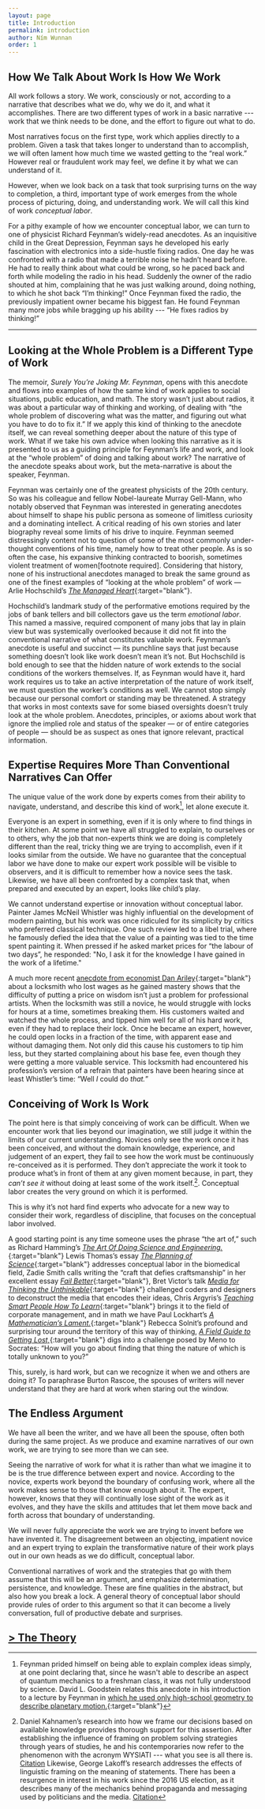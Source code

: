 ```yaml
---
layout: page
title: Introduction
permalink: introduction 
author: Ním Wunnan
order: 1
---
```



## How We Talk About Work Is How We Work 

All work follows a story. We work, consciously or not, according to a narrative that describes what we do, why we do it, and what it accomplishes. There are two different types of work in a basic narrative ---  work that we think needs to be done, and the effort to figure out what to do.

Most narratives focus on the first type, work which applies directly to a problem. Given a task that takes longer to understand than to accomplish, we will often lament how much time we wasted getting to the “real work.” However real or fraudulent work may feel, we define it by what we can understand of it.

However, when we look back on a task that took surprising turns on the way to completion, a third, important type of work emerges from the whole process of picturing, doing, and understanding work. We will call this kind of work *conceptual labor*.

For a pithy example of how we encounter conceptual labor, we can turn to one of physicist Richard Feynman’s widely-read anecdotes. As an inquisitive child in the Great Depression, Feynman says he developed his early fascination with electronics into a side-hustle fixing radios. One day he was confronted with a radio that made a terrible noise he hadn’t heard before. He had to really think about what could be wrong, so he paced back and forth while modeling the radio in his head. Suddenly the owner of the radio shouted at him, complaining that he was just walking around, doing nothing, to which he shot back “I’m thinking!” Once Feynman fixed the radio, the previously impatient owner became his biggest fan. He found Feynman many more jobs while bragging up his ability --- “He fixes radios by thinking!”


---

## Looking at the Whole Problem is a Different Type of Work

The memoir, _Surely You’re Joking Mr. Feynman_, opens with this anecdote and flows into examples of how the same kind of work applies to social situations, public education, and math. The story wasn’t just about radios, it was about a particular way of thinking and working, of dealing with “the whole problem of discovering what was the matter, and figuring out what you have to do to fix it.”
If we apply this kind of thinking to the anecdote itself, we can reveal something deeper about the nature of this type of work. What if we take his own advice when looking this narrative as it is presented to us as a guiding principle for Feynman’s life and work, and look at the “whole problem” of doing and talking about work? The narrative of the anecdote speaks about work, but the meta-narrative is about the speaker, Feynman. 

Feynman was certainly one of the greatest physicists of the 20th century. So was his colleague and fellow Nobel-laureate Murray Gell-Mann, who notably observed that Feynman was interested in generating anecdotes about himself to shape his public persona as someone of limitless curiosity and a dominating intellect. A critical reading of his own stories and later biography reveal some limits of his drive to inquire. Feynman seemed distressingly content not to question of some of the most commonly under-thought conventions of his time, namely how to treat other people. As is so often the case, his expansive thinking contracted to boorish, sometimes violent treatment of women[footnote required]. Considering that history, none of his instructional anecdotes managed to break the same ground as one of the finest examples of “looking at the whole problem” of work — Arlie Hochschild’s [_The Managed Heart_](https://www.ucpress.edu/book/9780520272941/the-managed-heart){:target="blank"}.

Hochschild’s landmark study of the performative emotions required by the jobs of bank tellers and bill collectors gave us the term *emotional labor*. This named a massive, required component of many jobs that lay in plain view but was systemically overlooked because it did not fit into the conventional narrative of what constitutes valuable work. Feynman’s anecdote is useful and succinct — its punchline says that just because something doesn’t look like work doesn’t mean it’s not. But Hochschild is bold enough to see that the hidden nature of work extends to the social conditions of the workers themselves. If, as Feynman would have it, hard work requires us to take an active interpretation of the nature of work itself, we must question the worker’s conditions as well. We cannot stop simply because our personal comfort or standing may be threatened. A strategy that works in most contexts save for some biased oversights doesn’t truly look at the whole problem. Anecdotes, principles, or axioms about work that ignore the implied role and status of the speaker — or of entire categories of people — should be as suspect as ones that ignore relevant, practical information.

## Expertise Requires More Than Conventional Narratives Can Offer 

The unique value of the work done by experts comes from their ability to navigate, understand, and describe this kind of work[^fn1], let alone execute it.

[^fn1]: Feynman prided himself on being able to explain complex ideas simply, at one point declaring that, since he wasn't able to describe an aspect of quantum mechanics to a freshman class, it was not fully understood by science. David L. Goodstein relates this anecdote in his introduction to a lecture by Feynman in [which he used only high-school geometry to describe planetary motion.](http://conceptuallabor.com/bibliography#goodstein-feynman){:target="blank"} 

Everyone is an expert in something, even if it is only where to find things in their kitchen. At some point we have all struggled to explain, to ourselves or to others, why the job that non-experts think we are doing is completely different than the real, tricky thing we are trying to accomplish, even if it looks similar from the outside. We have no guarantee that the conceptual labor we have done to make our expert work possible will be visible to observers, and it is difficult to remember how a novice sees the task. Likewise, we have all been confronted by a complex task that, when prepared and executed by an expert, looks like child’s play.


We cannot understand expertise or innovation without conceptual labor. Painter James McNeil Whistler was highly influential on the development of modern painting, but his work was once ridiculed for its simplicity by critics who preferred classical technique. One such review led to a libel trial, where he famously defied the idea that the value of a painting was tied to the time spent painting it. When pressed if he asked market prices for “the labour of two days”, he responded: "No, I ask it for the knowledge I have gained in the work of a lifetime."

A much more recent [anecdote from economist Dan Ariley](http://conceptuallabor.com/bibliography#ariley-locks){:target="blank"} about a locksmith who lost wages as he gained mastery shows that the difficulty of putting a price on wisdom isn’t just a problem for professional artists. When the locksmith was still a novice, he would struggle with locks for hours at a time, sometimes breaking them. His customers waited and watched the whole process, and tipped him well for all of his hard work, even if they had to replace their lock. Once he became an expert, however, he could open locks in a fraction of the time, with apparent ease and without damaging them. Not only did this cause his customers to tip him less, but they started complaining about his base fee, even though they were getting a more valuable service. This locksmith had encountered his profession’s version of a refrain that painters have been hearing since at least Whistler’s time: “Well *I* could do *that.*” 

## Conceiving of Work Is Work

The point here is that simply conceiving of work can be difficult. When we encounter work that lies beyond our imagination, we still judge it within the limits of our current understanding. Novices only see the work once it has been conceived, and without the domain knowledge, experience, and judgement of an expert, they fail to see how the work must be continuously re-conceived as it is performed.  They don’t appreciate the work it took to produce what’s in front of them at any given moment because, in part, they *can’t see it* without doing at least some of the work itself.[^fn2]. Conceptual labor creates the very ground on which it is performed.

[^fn2]: Daniel Kahnamen’s research into how we frame our decisions based on available knowledge provides thorough support for this assertion. After establishing the influence of framing on problem solving strategies through years of studies, he and his contemporaries now refer to the phenomenon with the acronym WYSIATI --- what you see is all there is. [Citation](http://conceptuallabor.com/bibliography#kahneman-thinking) Likewise, George Lakoff’s research addresses the effects of linguistic framing on the meaning of statements. There has been a resurgence in interest in his work since the 2016 US election, as it describes many of the mechanics behind propaganda and messaging used by politicians and the media. [Citation](http://conceptuallabor.com/bibliography#lakoff-metaphors)

This is why it’s not hard find experts who advocate for a new way to consider their work, regardless of discipline, that focuses on the conceptual labor involved.  

A good starting point is any time someone uses the phrase “the art of,” such as Richard Hamming’s [*The Art Of Doing Science and Engineering.*](http://conceptuallabor.com/bibliography#hamming-art){:target="blank"} Lewis Thomas’s essay [*The Planning of Science*](http://conceptuallabor.com/bibliography#thomas-lives){:target="blank"} addresses conceptual labor in the biomedical field, Zadie Smith calls writing the “craft that defies craftsmanship” in her excellent essay [*Fail Better*](http://conceptuallabor.com/bibliography#smith-fail){:target="blank"}, Bret Victor’s talk [*Media for Thinking the Unthinkable*](http://conceptuallabor.com/bibliography#victor-media){:target="blank"} challenged coders and designers to deconstruct the media that encodes their ideas, Chris Argyris’s [*Teaching Smart People How To Learn*](http://conceptuallabor.com/bibliography#argyris-teaching){:target="blank"} brings it to the field of corporate management, and in math we have Paul Lockhart’s [*A Mathematician’s Lament.*](http://conceptuallabor.com/bibliography#lockhart-mathematician){:target="blank"} Rebecca Solnit’s profound and surprising tour around the territory of this way of thinking, [*A Field Guide to Getting Lost,*](http://conceptuallabor.com/bibliography#solnit-field){:target="blank"} digs into a challenge posed by Meno to Socrates: “How will you go about finding that thing the nature of which is totally unknown to you?” 

This, surely, is hard work, but can we recognize it when we and others are doing it? To paraphrase Burton Rascoe, the spouses of writers will never understand that they are hard at work when staring out the window.

## The Endless Argument

We have all been the writer, and we have all been the spouse, often both during the same project. As we produce and examine narratives of our own work, we are trying to see more than we can see.

Seeing the narrative of work for what it is rather than what we imagine it to be is the true difference between expert and novice. According to the novice, experts work beyond the boundary of confusing work, where all the work makes sense to those that know enough about it. The expert, however, knows that they will continually lose sight of the work as it evolves, and they have the skills and attitudes that let them move back and forth across that boundary of understanding.

We will never fully appreciate the work we are trying to invent before we have invented it. The disagreement between an objecting, impatient novice and an expert trying to explain the transformative nature of their work plays out in our own heads as we do difficult, conceptual labor. 

Conventional narratives of work and the strategies that go with them assume that this will be an argument, and emphasize determination, persistence, and knowledge. These are fine qualities in the abstract, but also how you break a lock. A general theory of conceptual labor should provide rules of order to this argument so that it can become a lively conversation, full of productive debate and surprises.

## [> The Theory](http://conceptuallabor.com/the-theory)